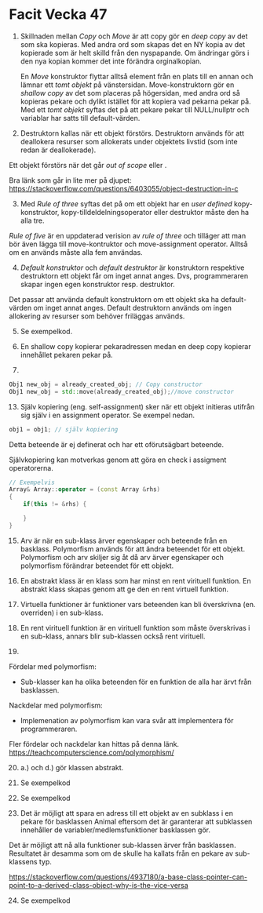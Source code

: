 
# Facit Vecka 47 

1. Skillnaden mellan *Copy* och *Move* är att copy gör en *deep copy* av det som ska kopieras. Med andra ord som skapas det en NY kopia av det kopierade som är helt skilld från den nyspapande. Om ändringar görs i den nya kopian kommer det inte förändra orginalkopian.

    En *Move* konstruktor flyttar alltså element från en plats till en annan och lämnar ett *tomt objekt* på vänstersidan. Move-konstruktorn gör en *shallow copy* av det som placeras på högersidan, med andra ord så kopieras pekare och dylikt istället för att kopiera vad pekarna pekar på. Med ett *tomt objekt* syftas det på att pekare pekar till NULL/nullptr och variablar har satts till default-värden.

2. Destruktorn kallas när ett objekt förstörs. Destruktorn används för att deallokera resurser som allokerats under objektets livstid (som inte redan är deallokerade). 

Ett objekt förstörs när det går *out of scope* eller .

Bra länk som går in lite mer på djupet:
https://stackoverflow.com/questions/6403055/object-destruction-in-c

3. Med *Rule of three* syftas det på om ett objekt har en *user defined* kopy-konstruktor, kopy-tilldeldelningsoperator eller destruktor måste den ha alla tre.

*Rule of five* är en uppdaterad verision av *rule of three* och tilläger att man bör även lägga till move-kontruktor och move-assignment operator. Alltså om en används måste alla fem användas.

4. *Default konstruktor* och *default destruktor* är konstruktorn respektive destruktorn ett objekt får om inget annat anges. Dvs, programmeraren skapar ingen egen konstruktor resp. destruktor.

Det passar att använda default konstruktorn om ett objekt ska ha default-värden om inget annat anges. Default destruktorn används om ingen allokering av resurser som behöver friläggas används. 

5. Se exempelkod.

9. En shallow copy kopierar pekaradressen medan en deep copy kopierar innehållet pekaren pekar på.
10. 
```c++
Obj1 new_obj = already_created_obj; // Copy constructor
Obj1 new_obj = std::move(already_created_obj);//move constructor
```
13. Själv kopiering (eng. self-assignment) sker när ett objekt initieras utifrån sig själv i en assignment operator. Se exempel nedan. 
```c++
obj1 = obj1; // själv kopiering
```
Detta beteende är ej definerat och har ett oförutsägbart beteende.

Självkopiering kan motverkas genom att göra en check i assigment operatorerna. 

```c++
// Exempelvis
Array& Array::operator = (const Array &rhs)
{
    if(this != &rhs) {

    }
}
```

15. Arv är när en sub-klass ärver egenskaper och beteende från en basklass. Polymorfism används för att ändra beteendet för ett objekt. Polymorfism och arv skiljer sig åt då arv ärver egenskaper och polymorfism förändrar beteendet för ett objekt. 

16. En abstrakt klass är en klass som har minst en rent virituell funktion. En abstrakt klass skapas genom att ge den en rent virtuell funktion. 

17. Virtuella funktioner är funktioner vars beteenden kan bli överskrivna (en. overriden) i en sub-klass.

18. En rent virituell funktion är en virituell funktion som måste överskrivas i en sub-klass, annars blir sub-klassen också rent virituell. 

19. 
Fördelar med polymorfism:
- Sub-klasser kan ha olika beteenden för en funktion de alla har ärvt från basklassen. 

Nackdelar med polymorfism: 
- Implemenation av polymorfism kan vara svår att implementera för programmeraren. 

Fler fördelar och nackdelar kan hittas på denna länk. 
https://teachcomputerscience.com/polymorphism/ 

20. a.) och d.) gör klassen abstrakt. 

21. Se exempelkod
22. Se exempelkod
23. Det är möjligt att spara en adress till ett objekt av en subklass i en pekare för basklassen Animal eftersom det är garanterar att subklassen innehåller de variabler/medlemsfunktioner basklassen gör. 

Det är möjligt att nå alla funktioner sub-klassen ärver från basklassen. Resultatet är desamma som om de skulle ha kallats från en pekare av sub-klassens typ. 

https://stackoverflow.com/questions/4937180/a-base-class-pointer-can-point-to-a-derived-class-object-why-is-the-vice-versa 

24. Se exempelkod




